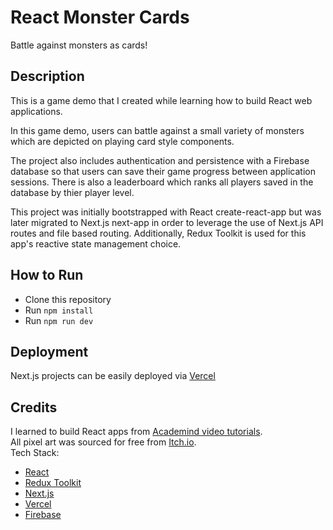# React Monster Cards

Battle against monsters as cards!

## Description

This is a game demo that I created while learning how to build React web applications. 

In this game demo, users can battle against a small variety of monsters which are depicted on playing card style components. 

The project also includes authentication and persistence with a Firebase database so that users can save their game progress between application sessions. There is also a leaderboard which ranks all players saved in the database by thier player level.

This project was initially bootstrapped with React create-react-app but was later migrated to Next.js next-app in order to leverage the use of Next.js API routes and file based routing. Additionally, Redux Toolkit is used for this app's reactive state management choice.

## How to Run

  - Clone this repository
  - Run `npm install`
  - Run `npm run dev`

## Deployment

Next.js projects can be easily deployed via [Vercel](https://vercel.com/)

## Credits

I learned to build React apps from [Academind video tutorials](https://academind.com/).\
All pixel art was sourced for free from [Itch.io](https://itch.io/).\
Tech Stack: 
  - [React](https://reactjs.org/) 
  - [Redux Toolkit](https://redux.js.org/) 
  - [Next.js](https://nextjs.org/) 
  - [Vercel](https://vercel.com/) 
  - [Firebase](https://firebase.google.com/)
